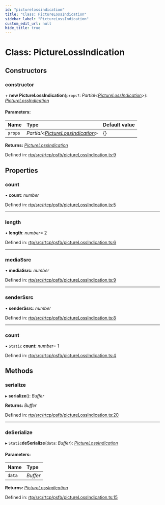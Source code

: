 ```yaml
---
id: "picturelossindication"
title: "Class: PictureLossIndication"
sidebar_label: "PictureLossIndication"
custom_edit_url: null
hide_title: true
---
```


# Class: PictureLossIndication

## Constructors

### constructor

\+ **new PictureLossIndication**(`props?`: *Partial*<[*PictureLossIndication*](picturelossindication.md)\>): [*PictureLossIndication*](picturelossindication.md)

#### Parameters:

Name | Type | Default value |
:------ | :------ | :------ |
`props` | *Partial*<[*PictureLossIndication*](picturelossindication.md)\> | {} |

**Returns:** [*PictureLossIndication*](picturelossindication.md)

Defined in: [rtp/src/rtcp/psfb/pictureLossIndication.ts:9](https://github.com/shinyoshiaki/werift-webrtc/blob/ad4c7a5/packages/rtp/src/rtcp/psfb/pictureLossIndication.ts#L9)

## Properties

### count

• **count**: *number*

Defined in: [rtp/src/rtcp/psfb/pictureLossIndication.ts:5](https://github.com/shinyoshiaki/werift-webrtc/blob/ad4c7a5/packages/rtp/src/rtcp/psfb/pictureLossIndication.ts#L5)

___

### length

• **length**: *number*= 2

Defined in: [rtp/src/rtcp/psfb/pictureLossIndication.ts:6](https://github.com/shinyoshiaki/werift-webrtc/blob/ad4c7a5/packages/rtp/src/rtcp/psfb/pictureLossIndication.ts#L6)

___

### mediaSsrc

• **mediaSsrc**: *number*

Defined in: [rtp/src/rtcp/psfb/pictureLossIndication.ts:9](https://github.com/shinyoshiaki/werift-webrtc/blob/ad4c7a5/packages/rtp/src/rtcp/psfb/pictureLossIndication.ts#L9)

___

### senderSsrc

• **senderSsrc**: *number*

Defined in: [rtp/src/rtcp/psfb/pictureLossIndication.ts:8](https://github.com/shinyoshiaki/werift-webrtc/blob/ad4c7a5/packages/rtp/src/rtcp/psfb/pictureLossIndication.ts#L8)

___

### count

▪ `Static` **count**: *number*= 1

Defined in: [rtp/src/rtcp/psfb/pictureLossIndication.ts:4](https://github.com/shinyoshiaki/werift-webrtc/blob/ad4c7a5/packages/rtp/src/rtcp/psfb/pictureLossIndication.ts#L4)

## Methods

### serialize

▸ **serialize**(): *Buffer*

**Returns:** *Buffer*

Defined in: [rtp/src/rtcp/psfb/pictureLossIndication.ts:20](https://github.com/shinyoshiaki/werift-webrtc/blob/ad4c7a5/packages/rtp/src/rtcp/psfb/pictureLossIndication.ts#L20)

___

### deSerialize

▸ `Static`**deSerialize**(`data`: *Buffer*): [*PictureLossIndication*](picturelossindication.md)

#### Parameters:

Name | Type |
:------ | :------ |
`data` | *Buffer* |

**Returns:** [*PictureLossIndication*](picturelossindication.md)

Defined in: [rtp/src/rtcp/psfb/pictureLossIndication.ts:15](https://github.com/shinyoshiaki/werift-webrtc/blob/ad4c7a5/packages/rtp/src/rtcp/psfb/pictureLossIndication.ts#L15)
